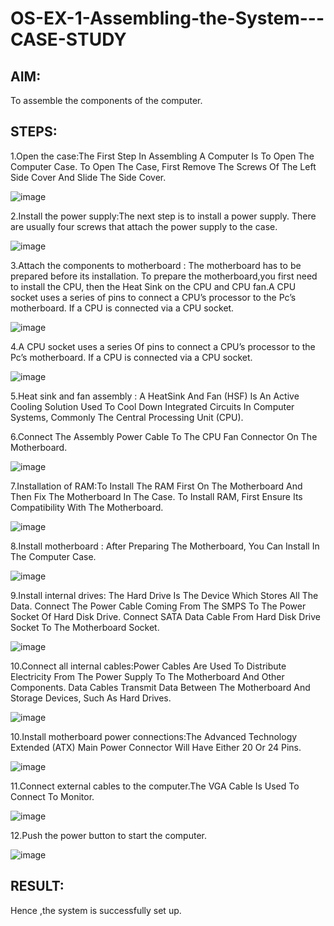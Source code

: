 # OS-EX-1-Assembling-the-System---CASE-STUDY

## AIM:
To assemble the components of the computer.
## STEPS:

1.Open the case:The First Step In Assembling A Computer Is To Open The Computer Case. To Open The Case, First Remove The Screws Of The Left Side Cover And Slide The Side Cover.

![image](https://github.com/Afsarjumail/OS-EX-1-Assembling-the-System---CASE-STUDY/assets/118343395/2ffbb5d0-2909-4a87-be69-f1347695627b)

2.Install the power supply:The next step is to install a power supply. There are usually four screws that attach the power supply to the case.

![image](https://github.com/Afsarjumail/OS-EX-1-Assembling-the-System---CASE-STUDY/assets/118343395/b6fa0cc6-454b-480c-ba78-341bcfaba254)


3.Attach the components to motherboard : The motherboard has to be prepared before its installation. To prepare the motherboard,you first need to install the CPU, then the Heat Sink on the CPU and CPU fan.A CPU socket uses a series of pins to connect a CPU’s processor to the Pc’s motherboard. If a CPU is connected via a CPU socket.

![image](https://github.com/Afsarjumail/OS-EX-1-Assembling-the-System---CASE-STUDY/assets/118343395/b4fa1eb3-3f26-4041-944f-5bc338e45689)


4.A CPU socket uses a series Of pins to connect a CPU’s processor to the Pc’s motherboard. If a CPU is connected via a CPU socket.

![image](https://github.com/Afsarjumail/OS-EX-1-Assembling-the-System---CASE-STUDY/assets/118343395/31fa2c18-e94e-4a38-afbd-ea653315f563)


5.Heat sink and fan assembly : A HeatSink And Fan (HSF) Is An Active Cooling Solution Used To Cool Down Integrated Circuits In Computer Systems, Commonly The Central Processing Unit (CPU).

6.Connect The Assembly Power Cable To The CPU Fan Connector On The Motherboard.

![image](https://github.com/Afsarjumail/OS-EX-1-Assembling-the-System---CASE-STUDY/assets/118343395/e85a0b14-8b3e-43c8-a00a-050120ec094f)


7.Installation of RAM:To Install The RAM First On The Motherboard And Then Fix The Motherboard In The Case. To Install RAM, First Ensure Its Compatibility With The Motherboard.

![image](https://github.com/Afsarjumail/OS-EX-1-Assembling-the-System---CASE-STUDY/assets/118343395/78a6f867-4fce-4667-8db0-386536f88553)


8.Install motherboard : After Preparing The Motherboard, You Can Install In The Computer Case.

![image](https://github.com/Afsarjumail/OS-EX-1-Assembling-the-System---CASE-STUDY/assets/118343395/54e995b4-0d40-4077-aeb3-7a11e666be22)


9.Install internal drives: The Hard Drive Is The Device Which Stores All The Data. Connect The Power Cable Coming From The SMPS To The Power Socket Of Hard Disk Drive. Connect SATA Data Cable From Hard Disk Drive Socket To The Motherboard Socket.

![image](https://github.com/Afsarjumail/OS-EX-1-Assembling-the-System---CASE-STUDY/assets/118343395/e80dc093-4ea7-4b76-b36f-d8ea036e9c19)


10.Connect all internal cables:Power Cables Are Used To Distribute Electricity From The Power Supply To The Motherboard And Other Components. Data Cables Transmit Data Between The Motherboard And Storage Devices, Such As Hard Drives.

![image](https://github.com/Afsarjumail/OS-EX-1-Assembling-the-System---CASE-STUDY/assets/118343395/fd17a094-180d-4a22-846f-6e7a3924e0a0)


10.Install motherboard power connections:The Advanced Technology Extended (ATX) Main Power Connector Will Have Either 20 Or 24 Pins.

![image](https://github.com/Afsarjumail/OS-EX-1-Assembling-the-System---CASE-STUDY/assets/118343395/655fc6d0-9029-46dc-8dc1-53b3001a0a48)


11.Connect external cables to the computer.The VGA Cable Is Used To Connect To Monitor.

![image](https://github.com/Afsarjumail/OS-EX-1-Assembling-the-System---CASE-STUDY/assets/118343395/f6847dd3-f507-401a-bb3b-4e6b0877f038)


12.Push the power button to start the computer.

![image](https://github.com/Afsarjumail/OS-EX-1-Assembling-the-System---CASE-STUDY/assets/118343395/5b9497dc-f219-44af-aa8e-a3f443420f9b)

## RESULT:
Hence ,the system is successfully set up.

